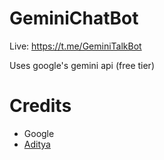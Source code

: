 # GeminiChatBot

Live: https://t.me/GeminiTalkBot

Uses google's gemini api (free tier)

# Credits

- Google
- [Aditya](https://xditya.me)
